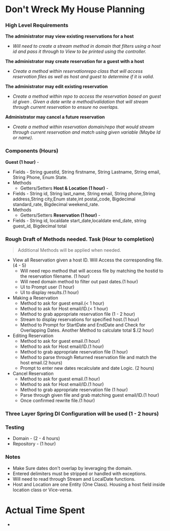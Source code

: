 # Don't Wreck My House Planning

### High Level Requirements

<Strong>The administrator may view existing reservations for a host</Strong>
  * <em>Will need to create a stream method in domain that filters using a host id and
pass it through to View to be printed using the controller.</em><br>

<strong>The administrator may create reservation for a guest with a host</strong>
  * <em>Create a method within reservationrepo class that will access
reservation files as well as host and guest to determine if it is valid</em>.

<strong>The administrator may edit existing reservation</strong>
  * <em>Create a method within repo to access the reservation based on guest id given
. Given a date write a method/validation that will stream through current reservation to
    ensure no overlaps.</em>

<strong>Administrator may cancel a future reservation</strong>
  * <em>Create a method within reservation domain/repo that would stream through current reservation
and match using given variable (Maybe Id or name).</em>


### Components (Hours)

<strong>Guest (1 hour)</strong> -
  * Fields - String guestId, String firstname, String Lastname, String email, String Phone, Enum State.
  * Methods
    * Getters/Setters
<strong>Host & Location (1 hour)</strong> -
  * Fields - String id, String last_name, String email, String phone,String address,String city,Enum state,int
    postal_code, Bigdecimal standard_rate, Bigdecimal weekend_rate.
  * Methods
    * Getters/Setters
<strong>Reservation (1 hour)</strong> -
  * Fields - String id, localdate start_date,localdate end_date, string guest_id, Bigdecimal total


### Rough Draft of Methods needed. Task (Hour to completion)
> Additional Methods will be applied when needed.

* View all Reservation given a host ID. Will Access the corresponding file.(4 - 5)
  * Will need repo method that will access file by matching the hostid to the reservation filename. (1 hour)
  * Will need domain method to filter out past dates.(1 hour)
  * UI to Prompt user (1 hour)
  * UI to display results.(1 hour)
* Making a Reservation
  * Method to ask for guest email.(< 1 hour)
  * Method to ask for Host email/ID.(< 1 hour)
  * Method to grab appropriate reservation file (1 - 2 hour)
  * Stream to display reservations for specified host.(1 hour)
  * Method to Prompt for StartDate and EndDate and Check for Overlapping Dates.
    Another Method to calculate total $.(2 hour)
* Editing Reservation
  * Method to ask for guest email.(1 hour)
  * Method to ask for Host email/ID.(1 hour)
  * Method to grab appropriate reservation file (1 hour)
  * Method to parse through Returned reservation file and match the host email.(2 hours)
  * Prompt to enter new dates recalculate and date Logic. (2 hours)
* Cancel Reservation
  * Method to ask for guest email.(1 hour)
  * Method to ask for Host email/ID.(1 hour)
  * Method to grab appropriate reservation file (1 hour)
  * Parse through given file and grab matching guest email/ID.(1 hour)
  * Once confirmed rewrite file.(1 hour)

### Three Layer Spring DI Configuration will be used (1 - 2 hours)

### Testing

* Domain - (2 - 4 hours)
* Repository - (1 hour)

### Notes
  * Make Sure dates don't overlap by leveraging the domain.
  * Entered delimiters must be stripped or handled with exceptions.
  * Will need to read through Stream and LocalDate functions.
  * Host and Location are one Entity (One Class).
Housing a host field inside location class or Vice-versa.
    

# Actual Time Spent
* 


